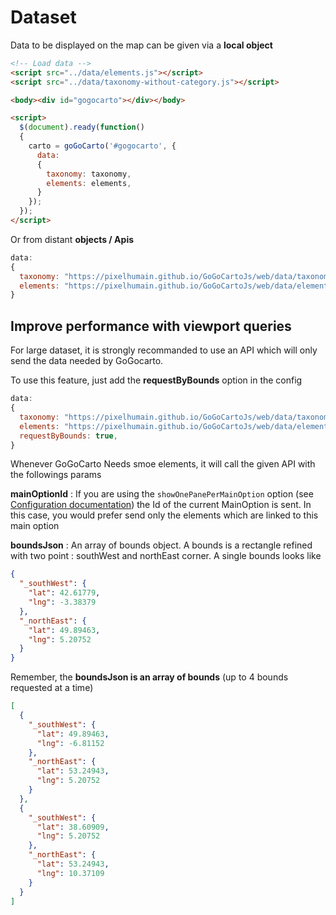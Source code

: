 Dataset
==

Data to be displayed on the map can be given via a **local object**
```html
<!-- Load data -->
<script src="../data/elements.js"></script>
<script src="../data/taxonomy-without-category.js"></script>

<body><div id="gogocarto"></div></body>

<script>
  $(document).ready(function()
  {   
    carto = goGoCarto('#gogocarto', {
      data:
      {
        taxonomy: taxonomy,
        elements: elements,
      }
    });
  });
</script>  
```

Or from distant **objects / Apis**
```javascript
data:
{
  taxonomy: "https://pixelhumain.github.io/GoGoCartoJs/web/data/taxonomy.json",
  elements: "https://pixelhumain.github.io/GoGoCartoJs/web/data/elements.json",
}
```

Improve performance with viewport queries
--------------------

For large dataset, it is strongly recommanded to use an API which will only send the data needed by GoGocarto.

To use this feature, just add the **requestByBounds** option in the config

```javascript
data:
{
  taxonomy: "https://pixelhumain.github.io/GoGoCartoJs/web/data/taxonomy.json",
  elements: "https://pixelhumain.github.io/GoGoCartoJs/web/data/elements.json",
  requestByBounds: true,
}
```

Whenever GoGoCarto Needs smoe elements, it will call the given API with the followings params

**mainOptionId** : If you are using the `showOnePanePerMainOption` option (see [Configuration documentation](configuration.md)) the Id of the current MainOption is sent. In this case, you would prefer send only the elements which are linked to this main option

**boundsJson** : An array of bounds object. A bounds is a rectangle refined with two point : southWest and northEast corner.
A single bounds looks like
```json
{
  "_southWest": {
    "lat": 42.61779,
    "lng": -3.38379
  },
  "_northEast": {
    "lat": 49.89463,
    "lng": 5.20752
  }
}
```
Remember, the **boundsJson is an array of bounds** (up to 4 bounds requested at a time)
```json
[
  {
    "_southWest": {
      "lat": 49.89463,
      "lng": -6.81152
    },
    "_northEast": {
      "lat": 53.24943,
      "lng": 5.20752
    }
  },
  {
    "_southWest": {
      "lat": 38.60909,
      "lng": 5.20752
    },
    "_northEast": {
      "lat": 53.24943,
      "lng": 10.37109
    }
  }
]
```




